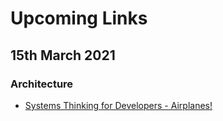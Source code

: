 # Upcoming Links

## 15th March 2021

### Architecture
- [Systems Thinking for Developers - Airplanes!](https://systemsthinking.dev/2021/03/03/airplanes/)
